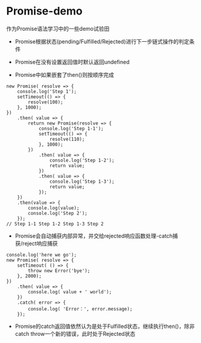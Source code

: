 # Promise-demo
作为Promise语法学习中的一些demo试验田

- Promise根据状态(pending/Fulfilled/Rejected)进行下一步链式操作的判定条件

- Promise在没有设置返回值时默认返回undefined

- Promise中如果嵌套了then()则按顺序完成
```
new Promise( resolve => {
    console.log('Step 1');
    setTimeout(() => {
        resolve(100);
    }, 1000);
})
    .then( value => {
        return new Promise(resolve => {
            console.log('Step 1-1');
            setTimeout(() => {
                resolve(110);
            }, 1000);
        })
            .then( value => {
                console.log('Step 1-2');
                return value;
            })
            .then( value => {
                console.log('Step 1-3');
                return value;
            });
    })
    .then(value => {
        console.log(value);
        console.log('Step 2');
    });
// Step 1-1 Step 1-2 Step 1-3 Step 2    
```

- Promise会自动捕获内部异常，并交给rejected响应函数处理-catch捕获/reject响应捕获
```
console.log('here we go');
new Promise( resolve => {
    setTimeout( () => {
        throw new Error('bye');
    }, 2000);
})
    .then( value => {
        console.log( value + ' world');
    })
    .catch( error => {
        console.log( 'Error：', error.message);
    });
```

- Promise的catch返回值依然认为是处于Fulfilled状态，继续执行then()，除非catch throw一个新的错误，此时处于Rejected状态